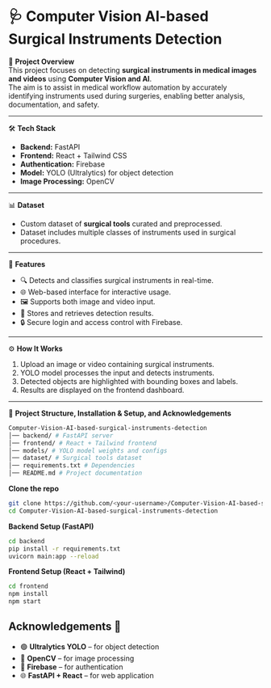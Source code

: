 # 🩺 Computer Vision AI-based Surgical Instruments Detection  

📁 **Project Overview**  
This project focuses on detecting **surgical instruments in medical images and videos** using **Computer Vision and AI**.  
The aim is to assist in medical workflow automation by accurately identifying instruments used during surgeries, enabling better analysis, documentation, and safety.  

---

🛠️ **Tech Stack**  
- **Backend:** FastAPI  
- **Frontend:** React + Tailwind CSS  
- **Authentication:** Firebase  
- **Model:** YOLO (Ultralytics) for object detection  
- **Image Processing:** OpenCV  

---

📊 **Dataset**  
- Custom dataset of **surgical tools** curated and preprocessed.  
- Dataset includes multiple classes of instruments used in surgical procedures.  

---

🚀 **Features**  
- 🔍 Detects and classifies surgical instruments in real-time.  
- 🌐 Web-based interface for interactive usage.  
- 🖼️ Supports both image and video input.  
- 📂 Stores and retrieves detection results.  
- 🔒 Secure login and access control with Firebase.  

---

⚙️ **How It Works**  
1. Upload an image or video containing surgical instruments.  
2. YOLO model processes the input and detects instruments.  
3. Detected objects are highlighted with bounding boxes and labels.  
4. Results are displayed on the frontend dashboard.  

---

📌 **Project Structure, Installation & Setup, and Acknowledgements**  

```bash
Computer-Vision-AI-based-surgical-instruments-detection
│── backend/ # FastAPI server
│── frontend/ # React + Tailwind frontend
│── models/ # YOLO model weights and configs
│── dataset/ # Surgical tools dataset
│── requirements.txt # Dependencies
│── README.md # Project documentation
```

**Clone the repo**  
```bash
git clone https://github.com/<your-username>/Computer-Vision-AI-based-surgical-instruments-detection.git
cd Computer-Vision-AI-based-surgical-instruments-detection
```

**Backend Setup (FastAPI)**
```bash
cd backend
pip install -r requirements.txt
uvicorn main:app --reload
```

**Frontend Setup (React + Tailwind)**
```bash
cd frontend
npm install
npm start
```

## Acknowledgements 🙏

- 🟢 **Ultralytics YOLO** – for object detection  
- 🎥 **OpenCV** – for image processing  
- 🔐 **Firebase** – for authentication  
- 🌐 **FastAPI + React** – for web application


